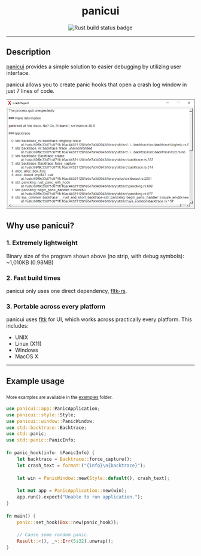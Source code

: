 <div align="center">
    <h1>panicui</h1>
    <img src="https://github.com/ImajinDevon/panicui/actions/workflows/rust.yml/badge.svg" alt="Rust build status badge">
</div>

---

## Description

[panicui](https://crates.io/crates/panicui) provides a simple solution to easier debugging by utilizing user interface.

panicui allows you to create panic hooks that open a crash log window in just 7 lines of code.

![panicui UI preview](screenshots/Screenshot_1.png)

## Why use panicui?

### 1. Extremely lightweight

Binary size of the program shown above (no strip, with debug symbols): ~1,010KB (0.98MB)

### 2. Fast build times

panicui only uses one direct dependency, [fltk-rs](https://crates.io/crates/fltk).

### 3. Portable across every platform

panicui uses [fltk](https://www.fltk.org/) for UI, which works across practically every platform. This includes:

- UNIX
- Linux (X11)
- Windows
- MacOS X

---

## Example usage

<sub>More examples are available in the <a href="https://github.com/imajindevon/panicui/tree/main/examples/">examples</a> folder.</sub>

```rust
use panicui::app::PanicApplication;
use panicui::style::Style;
use panicui::window::PanicWindow;
use std::backtrace::Backtrace;
use std::panic;
use std::panic::PanicInfo;

fn panic_hook(info: &PanicInfo) {
    let backtrace = Backtrace::force_capture();
    let crash_text = format!("{info}\n{backtrace}");

    let win = PanicWindow::new(Style::default(), crash_text);

    let mut app = PanicApplication::new(win);
    app.run().expect("Unable to run application.");
}

fn main() {
    panic::set_hook(Box::new(panic_hook));

    // Cause some random panic.
    Result::<(), _>::Err(5i32).unwrap();
}
```